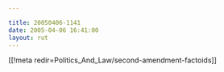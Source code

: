 ```yaml
---

title: 20050406-1141
date: 2005-04-06 16:41:00
layout: rut
---
```


[[!meta redir=Politics_And_Law/second-amendment-factoids]]
